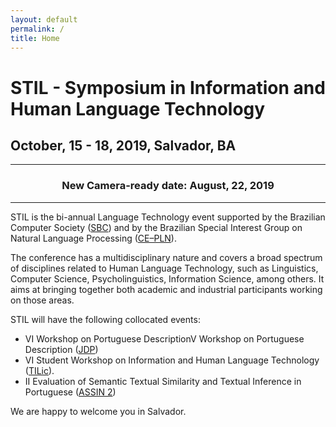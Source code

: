 ```yaml
---
layout: default
permalink: /
title: Home
---
```


# STIL - Symposium in Information and Human Language Technology

## October, 15 - 18, 2019, Salvador, BA
___
### <center>New Camera-ready date: August, 22, 2019<center>
___

STIL is the bi-annual Language Technology event supported by the
Brazilian Computer Society ([SBC](http://www.sbc.org.br)) and by the
Brazilian Special Interest Group on Natural Language Processing
([CE–PLN](http://comissoes.sbc.org.br/ce-pln/)).

The conference has a multidisciplinary nature and covers a broad
spectrum of disciplines related to Human Language Technology, such as
Linguistics, Computer Science, Psycholinguistics, Information Science,
among others. It aims at bringing together both academic and
industrial participants working on those areas.

STIL will have the following collocated events:

- VI Workshop on Portuguese DescriptionV Workshop on Portuguese Description ([JDP](https://sites.google.com/view/jdp2019))
- VI Student Workshop on Information and Human Language Technology ([TILic](https://sites.google.com/view/tilic2019)).
- II Evaluation of Semantic Textual Similarity and Textual Inference in Portuguese ([ASSIN 2](https://sites.google.com/view/assin2/))


We are happy to welcome you in Salvador.


